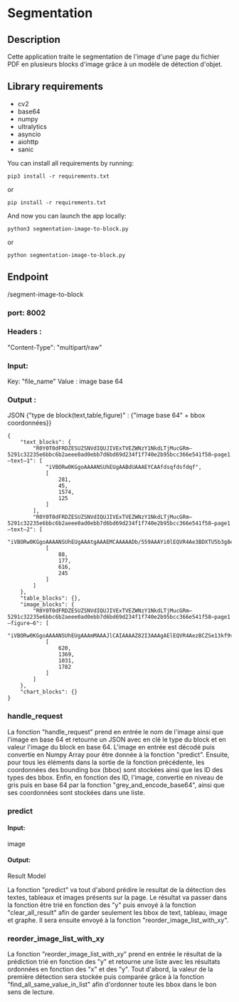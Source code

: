 # Segmentation

## Description

Cette application traite le segmentation de l'image d'une page du fichier PDF en plusieurs blocks d'image grâce à un modèle de détection d'objet. 

## Library requirements

* cv2
* base64
* numpy
* ultralytics
* asyncio
* aiohttp
* sanic

You can install all requirements by running:

```agsl
pip3 install -r requirements.txt
```

or

```agsl
pip install -r requirements.txt
```

And now you can launch the app locally:

```agsl
python3 segmentation-image-to-block.py
```

or

```agsl
python segmentation-image-to-block.py
```

## Endpoint
/segment-image-to-block

### port: 8002

### Headers :
"Content-Type": "multipart/raw"

### Input:
Key: "file_name"
Value : image base 64

### Output :
JSON {"type de block(text,table,figure)" : {"image base 64" + bbox coordonnées}}


```
{
    "text_blocks": {
        "R0Y0T0dFRDZESUZSNVdIQUJIVExTVEZWNzY1NkdLTjMucGRm—5291c32235e6bbc6b2aeee0ad0ebb7d6bd69d234f1f740e2b95bcc366e541f58—page1—text—1": [
            "iVBORw0KGgoAAAANSUhEUgAABdUAAAEYCAAfdsqfdsfdqf",
            [
                281,
                45,
                1574,
                125
            ]
        ],
        "R0Y0T0dFRDZESUZSNVdIQUJIVExTVEZWNzY1NkdLTjMucGRm—5291c32235e6bbc6b2aeee0ad0ebb7d6bd69d234f1f740e2b95bcc366e541f58—page1—text—2": [
            "iVBORw0KGgoAAAANSUhEUgAAAtgAAAEMCAAAAADb/559AAAYi0lEQVR4Ae3BDXTU5b3g8e8zBpAQU14FgQmgRVRSZXJHr5Zi67vDXhntVWurVredzdQatcQpiJFWq+sKfYlVN7WttVfN/bdb5bBSq1LErn9TqfWlmoo4FkVRvCry0jAJkMQ8+3tmMskEOee296ihz/l9PsailH+MRSn/GItS/jEWpfxjLEr5x1iU8o+xKOUfY1HKP8ailH+MRSn/GItS/jEWpfxjLEr5x1iU8o+xKOUfY1HKP8ailH+MRSn/GItS/jEWpfxjLEr5x1iU8o+xKOUfY1H",
            [
                88,
                177,
                616,
                245
            ]
        ]
    },
    "table_blocks": {},
    "image_blocks": {
        "R0Y0T0dFRDZESUZSNVdIQUJIVExTVEZWNzY1NkdLTjMucGRm—5291c32235e6bbc6b2aeee0ad0ebb7d6bd69d234f1f740e2b95bcc366e541f58—page1—figure—6": [
            "iVBORw0KGgoAAAANSUhEUgAAAmMAAAJlCAIAAAAZ82I3AAAgAElEQVR4AezBCZSe13kf9v9z733fb58VM4NtABIUJYIURYoitVGCBFm1ZSt2HS0mLdv1UhtpjtvUyW",
            [
                620,
                1369,
                1031,
                1782
            ]
        ]
    },
    "chart_blocks": {}
}
```

### handle_request

La fonction "handle_request" prend en entrée le nom de l'image ainsi que l'image en base 64 et retourne un JSON avec en clé le type du block et en valeur l'image du block en base 64. L'image en entrée est décodé puis convertie en Numpy Array pour être donnée à la fonction "predict". Ensuite, pour tous les éléments dans la sortie de la fonction précédente, les coordonnées des bounding box (bbox) sont stockées ainsi que les ID des types des bbox. Enfin, en fonction des ID, l'image, convertie en niveau de gris puis en base 64 par la fonction "grey_and_encode_base64", ainsi que ses coordonnées sont stockées dans une liste.

### predict

#### Input:
image

#### Output:
Result Model

La fonction "predict" va tout d'abord prédire le resultat de la détection des textes, tableaux et images présents sur la page. Le résultat va passer dans la fonction être trié en fonction des "y" puis envoyé à la fonction "clear_all_result" afin de garder seulement les bbox de text, tableau, image et graphe. Il sera ensuite envoyé à la fonction "reorder_image_list_with_xy".


### reorder_image_list_with_xy

La fonction "reorder_image_list_with_xy" prend en entrée le résultat de la prédiction trié en fonction des "y" et retourne une liste avec les résultats ordonnées en fonction des "x" et des "y". Tout d'abord, la valeur de la première détection sera stockée puis comparée grâce à la fonction "find_all_same_value_in_list" afin d'ordonner toute les bbox dans le bon sens de lecture. 

